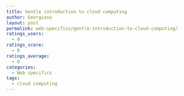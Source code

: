 ```yaml
---
title: Gentle introduction to cloud computing
author: Georgiana
layout: post
permalink: web-specifics/gentle-introduction-to-cloud-computing/
ratings_users:
  - 0
ratings_score:
  - 0
ratings_average:
  - 0
categories:
  - Web specifics
tags:
  - cloud computing
---
```

